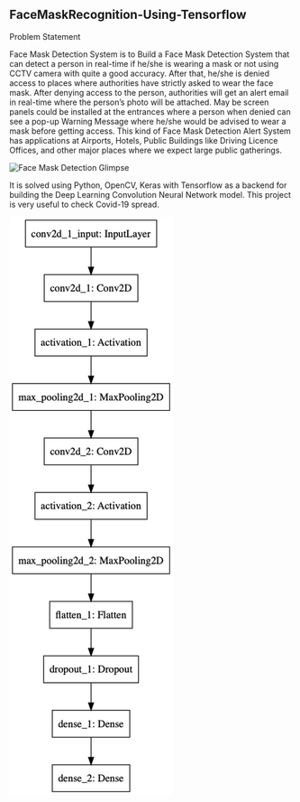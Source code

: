 ## FaceMaskRecognition-Using-Tensorflow

Problem Statement

Face Mask Detection System is to Build a Face Mask Detection System that can detect a person in real-time if he/she is wearing a mask or not using CCTV camera with quite a good accuracy. After that, he/she is denied access to places where authorities have strictly asked to wear the face mask. After denying access to the person, authorities will get an alert email in real-time where the person’s photo will be attached. May be screen panels could be installed at the entrances where a person when denied can see a pop-up Warning Message where he/she would be advised to wear a mask before getting access. This kind of Face Mask Detection Alert System has applications at Airports, Hotels, Public Buildings like Driving Licence Offices, and other major places where we expect large public gatherings. 


![Face Mask Detection Glimpse](FaceMaskDetectionImg.jpeg)

It is solved using Python, OpenCV, Keras with Tensorflow as a backend for building the Deep Learning Convolution Neural Network model. 
This project is very useful to check Covid-19 spread.

![Face Mask Detection Architecture](FaceMaskDetectionArchitecture.png)
